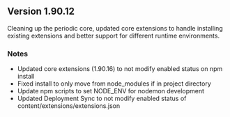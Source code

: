 ## Version 1.90.12

Cleaning up the periodic core, updated core extensions to handle installing existing extensions and better support for different runtime environments. 

### Notes

* Updated core extensions (1.90.16) to not modify enabled status on npm install
* Fixed install to only move from node_modules if in project directory
* Update npm scripts to set NODE_ENV for nodemon development
* Updated Deployment Sync to not modify enabled status of content/extensions/extensions.json
